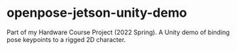 # openpose-jetson-unity-demo

Part of my Hardware Course Project (2022 Spring). A Unity demo of binding pose keypoints to a rigged 2D character.
